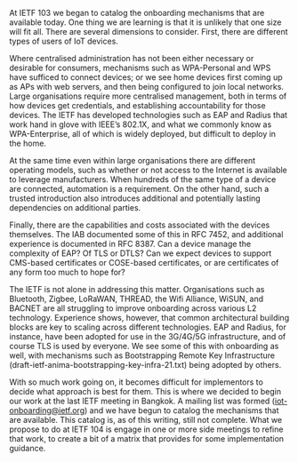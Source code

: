At IETF 103 we began to catalog the onboarding mechanisms that are available today.  One thing we are learning is that it is unlikely that one size will fit all.  There are several dimensions to consider.  First, there are different types of users of IoT devices.

Where centralised administration has not been either necessary or desirable for consumers, mechanisms such as WPA-Personal and WPS have sufficed to connect devices; or we see home devices first coming up as APs with web servers, and then being configured to join local networks.  Large organisations require more centralised management, both in terms of how devices get credentials, and establishing accountability for those devices.  The IETF has developed technologies such as EAP and Radius that work hand in glove with IEEE’s 802.1X, and what we commonly know as WPA-Enterprise, all of which is widely deployed, but difficult to deploy in the home.

At the same time even within large organisations there are different operating models, such as whether or not access to the Internet is available to leverage manufacturers.  When hundreds of the same type of a device are connected, automation is a requirement.  On the other hand, such a trusted introduction also introduces additional and potentially lasting dependencies on additional parties.

Finally, there are the capabilities and costs associated with the devices themselves.  The IAB documented some of this in RFC 7452, and additional experience is documented in RFC 8387.  Can a device manage the complexity of EAP?  Of TLS or DTLS?  Can we expect devices to support CMS-based certificates or COSE-based certificates, or are certificates of any form too much to hope for?

The IETF is not alone in addressing this matter.  Organisations such as Bluetooth, Zigbee, LoRaWAN, THREAD, the Wifi Alliance, WiSUN, and BACNET are all struggling to improve onboarding across various L2 technology.  Experience shows, however, that common architectural building blocks are key to scaling across different technologies.  EAP and Radius, for instance, have been adopted for use in the 3G/4G/5G infrastructure, and of course TLS is used by everyone.  We see some of this with onboarding as well, with mechanisms such as Bootstrapping Remote Key Infrastructure (draft-ietf-anima-bootstrapping-key-infra-21.txt) being adopted by others.

With so much work going on, it becomes difficult for implementors to decide what approach is best for them.  This is where we decided to begin our work at the last IETF meeting in Bangkok.  A mailing list was formed (iot-onboarding@ietf.org) and we have begun to catalog the mechanisms that are available.  This catalog is, as of this writing, still not complete.  What we propose to do at IETF 104 is engage in one or more side meetings to refine that work, to create a bit of a matrix that provides for some implementation guidance.
